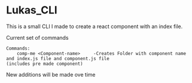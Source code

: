 # Lukas_CLI

This is a small CLI I made to create a react component with an index file.

Current set of commands

```
Commands:
    comp-me <Component-name>     -Creates Folder with component name and index.js file and component.js file                                    (includes pre made component)
```

New additions will be made ove time

